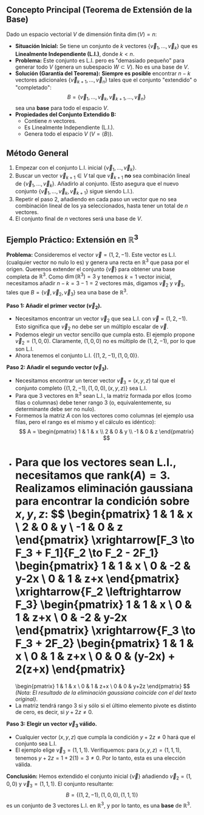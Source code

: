 ## Concepto Principal (Teorema de Extensión de la Base)

Dado un espacio vectorial $V$ de dimensión finita $\dim(V) = n$:

*   **Situación Inicial:** Se tiene un conjunto de $k$ vectores $\{\vec{v}_1, \dots, \vec{v}_k\}$ que es **Linealmente Independiente (L.I.)**, donde $k < n$.
*   **Problema:** Este conjunto es L.I. pero es "demasiado pequeño" para generar todo $V$ (genera un subespacio $W \subset V$). No es una base de $V$.
*   **Solución (Garantía del Teorema):** **Siempre es posible** encontrar $n-k$ vectores adicionales $\{\vec{v}_{k+1}, \dots, \vec{v}_n\}$ tales que el conjunto "extendido" o "completado":
    $$ B = \{\vec{v}_1, \dots, \vec{v}_k, \vec{v}_{k+1}, \dots, \vec{v}_n\} $$
    sea una **base** para todo el espacio $V$.
*   **Propiedades del Conjunto Extendido B:**
    *   Contiene $n$ vectores.
    *   Es Linealmente Independiente (L.I.).
    *   Genera todo el espacio $V$ ($V = \langle B \rangle$).

## Método General

1.  Empezar con el conjunto L.I. inicial $\{\vec{v}_1, \dots, \vec{v}_k\}$.
2.  Buscar un vector $\vec{v}_{k+1} \in V$ tal que $\vec{v}_{k+1}$ **no** sea combinación lineal de $\{\vec{v}_1, \dots, \vec{v}_k\}$. Añadirlo al conjunto. (Esto asegura que el nuevo conjunto $\{\vec{v}_1, \dots, \vec{v}_k, \vec{v}_{k+1}\}$ sigue siendo L.I.).
3.  Repetir el paso 2, añadiendo en cada paso un vector que no sea combinación lineal de los ya seleccionados, hasta tener un total de $n$ vectores.
4.  El conjunto final de $n$ vectores será una base de $V$.

## Ejemplo Práctico: Extensión en $\mathbb{R}^3$

**Problema:**
Consideremos el vector $\vec{v} = (1, 2, -1)$. Este vector es L.I. (cualquier vector no nulo lo es) y genera una recta en $\mathbb{R}^3$ que pasa por el origen. Queremos extender el conjunto $\{\vec{v}\}$ para obtener una base completa de $\mathbb{R}^3$.
Como $\dim(\mathbb{R}^3) = 3$ y tenemos $k=1$ vector inicial, necesitamos añadir $n-k = 3-1 = 2$ vectores más, digamos $\vec{v}_2$ y $\vec{v}_3$, tales que $B = \{\vec{v}, \vec{v}_2, \vec{v}_3\}$ sea una base de $\mathbb{R}^3$.

**Paso 1: Añadir el primer vector ($\vec{v}_2$).**
*   Necesitamos encontrar un vector $\vec{v}_2$ que sea L.I. con $\vec{v} = (1, 2, -1)$. Esto significa que $\vec{v}_2$ no debe ser un múltiplo escalar de $\vec{v}$.
*   Podemos elegir un vector sencillo que cumpla esto. El ejemplo propone $\vec{v}_2 = (1, 0, 0)$. Claramente, $(1, 0, 0)$ no es múltiplo de $(1, 2, -1)$, por lo que son L.I.
*   Ahora tenemos el conjunto L.I. $\{(1, 2, -1), (1, 0, 0)\}$.

**Paso 2: Añadir el segundo vector ($\vec{v}_3$).**
*   Necesitamos encontrar un tercer vector $\vec{v}_3 = (x, y, z)$ tal que el conjunto completo $\{(1, 2, -1), (1, 0, 0), (x, y, z)\}$ sea L.I.
*   Para que 3 vectores en $\mathbb{R}^3$ sean L.I., la matriz formada por ellos (como filas o columnas) debe tener rango 3 (o, equivalentemente, su determinante debe ser no nulo).
*   Formemos la matriz $A$ con los vectores como columnas (el ejemplo usa filas, pero el rango es el mismo y el cálculo es idéntico):
    $$ A = \begin{pmatrix} 1 & 1 & x \\ 2 & 0 & y \\ -1 & 0 & z \end{pmatrix} $$
*   Para que los vectores sean L.I., necesitamos que $\text{rank}(A) = 3$. Realizamos eliminación gaussiana para encontrar la condición sobre $x, y, z$:
    $$
    \begin{pmatrix} 1 & 1 & x \\ 2 & 0 & y \\ -1 & 0 & z \end{pmatrix}
    \xrightarrow[F_3 \to F_3 + F_1]{F_2 \to F_2 - 2F_1}
    \begin{pmatrix} 1 & 1 & x \\ 0 & -2 & y-2x \\ 0 & 1 & z+x \end{pmatrix}
    \xrightarrow{F_2 \leftrightarrow F_3}
    \begin{pmatrix} 1 & 1 & x \\ 0 & 1 & z+x \\ 0 & -2 & y-2x \end{pmatrix}
    \xrightarrow{F_3 \to F_3 + 2F_2}
    \begin{pmatrix} 1 & 1 & x \\ 0 & 1 & z+x \\ 0 & 0 & (y-2x) + 2(z+x) \end{pmatrix}
    =
    \begin{pmatrix} 1 & 1 & x \\ 0 & 1 & z+x \\ 0 & 0 & y+2z \end{pmatrix}
    $$
    *(Nota: El resultado de la eliminación gaussiana coincide con el del texto original)*.
*   La matriz tendrá rango 3 si y sólo si el último elemento pivote es distinto de cero, es decir, si $y + 2z \neq 0$.

**Paso 3: Elegir un vector $\vec{v}_3$ válido.**
*   Cualquier vector $(x, y, z)$ que cumpla la condición $y + 2z \neq 0$ hará que el conjunto sea L.I.
*   El ejemplo elige $\vec{v}_3 = (1, 1, 1)$. Verifiquemos: para $(x,y,z)=(1,1,1)$, tenemos $y+2z = 1 + 2(1) = 3 \neq 0$. Por lo tanto, esta es una elección válida.

**Conclusión:**
Hemos extendido el conjunto inicial $\{\vec{v}\}$ añadiendo $\vec{v}_2 = (1, 0, 0)$ y $\vec{v}_3 = (1, 1, 1)$. El conjunto resultante:
$$ B = \{(1, 2, -1), (1, 0, 0), (1, 1, 1)\} $$
es un conjunto de 3 vectores L.I. en $\mathbb{R}^3$, y por lo tanto, es una **base** de $\mathbb{R}^3$.